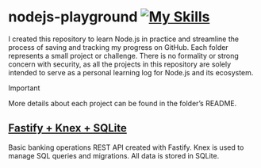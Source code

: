 # nodejs-playground [![My Skills](https://skillicons.dev/icons?i=nodejs)](https://skillicons.dev)

I created this repository to learn Node.js in practice and streamline the process of saving and tracking my progress on GitHub. Each folder represents a small project or challenge. There is no formality or strong concern with security, as all the projects in this repository are solely intended to serve as a personal learning log for Node.js and its ecosystem.

> [!IMPORTANT]
> More details about each project can be found in the folder’s README.

## [Fastify + Knex + SQLite](https://github.com/lucaskraus/nodejs-playground/tree/main/knex-sqlite)

Basic banking operations REST API created with Fastify. Knex is used to manage SQL queries and migrations. All data is stored in SQLite.

